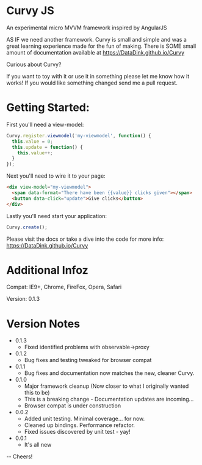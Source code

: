 # Curvy JS
An experimental micro MVVM framework inspired by AngularJS

AS IF we need another framework. Curvy is small and simple and was a great learning experience made for the fun of making.
There is SOME small amount of documentation available at https://DataDink.github.io/Curvy

Curious about Curvy?

If you want to toy with it or use it in something please let me know how it works!
If you would like something changed send me a pull request.

# Getting Started:

First you'll need a view-model:
```javascript
Curvy.register.viewmodel('my-viewmodel', function() {
  this.value = 0;
  this.update = function() {
    this.value++;
  }
});
```

Next you'll need to wire it to your page:
```html
<div view-model="my-viewmodel">
  <span data-format="There have been {{value}} clicks given"></span>
  <button data-click="update">Give clicks</button>
</div>
```

Lastly you'll need start your application:
```javascript
Curvy.create();
```

Please visit the docs or take a dive into the code for more info: https://DataDink.github.io/Curvy

# Additional Infoz

Compat: IE9+, Chrome, FireFox, Opera, Safari

Version: 0.1.3

# Version Notes

* 0.1.3
   * Fixed identified problems with observable->proxy
* 0.1.2
   * Bug fixes and testing tweaked for browser compat
* 0.1.1
   * Bug fixes and documentation now matches the new, cleaner Curvy.
* 0.1.0
   * Major framework cleanup (Now closer to what I originally wanted this to be)
   * This is a breaking change - Documentation updates are incoming...
   * Browser compat is under construction
* 0.0.2
   * Added unit testing. Minimal coverage... for now.
   * Cleaned up bindings. Performance refactor.
   * Fixed issues discovered by unit test - yay!
* 0.0.1
   * It's all new

-- Cheers!
